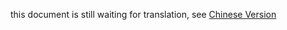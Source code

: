 this document is still waiting for translation, see [Chinese Version](/zh-cn/advanced/framework.html)